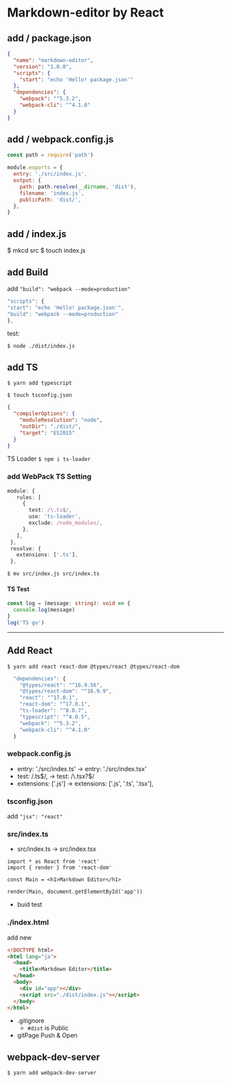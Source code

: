 # Markdown-editor by React

## add / package.json

```json
{
  "name": "markdown-editor",
  "version": "1.0.0",
  "scripts": {
    "start": "echo 'Hello! package.json'"
  },
  "dependencies": {
    "webpack": "^5.3.2",
    "webpack-cli": "^4.1.0"
  }
}
```

## add / webpack.config.js

```js
const path = require('path')

module.exports = {
  entry: './src/index.js',
  output: {
    path: path.resolve(__dirname, 'dist'),
    filename: 'index.js',
    publicPath: 'dist/',
  },
}
```

## add / index.js

$ mkcd src
$ touch index.js

## add Build

add `"build": "webpack --mode=production"`

```js
"scripts": {
"start": "echo 'Hello! package.json'",
"build": "webpack --mode=production"
},

```

test:

`$ node ./dist/index.js`

## add TS

`$ yarn add typescript`

`$ touch tsconfig.json`

```json
{
  "compilerOptions": {
    "moduleResolution": "node",
    "outDir": "./dist/",
    "target": "ES2015"
  }
}
```

TS Loader
`$ npm i ts-loader`

### add WebPack TS Setting

```ts
module: {
   rules: [
     {
       test: /\.ts$/,
       use: 'ts-loader',
       exclude: /node_modules/,
     },
   ],
 },
 resolve: {
   extensions: ['.ts'],
 },
```

`$ mv src/index.js src/index.ts`

#### TS Test

```ts
const log = (message: string): void => {
  console.log(message)
}
log('TS go')
```

---

## Add React

`$ yarn add react react-dom @types/react @types/react-dom`

```js
  "dependencies": {
    "@types/react": "^16.9.56",
    "@types/react-dom": "^16.9.9",
    "react": "^17.0.1",
    "react-dom": "^17.0.1",
    "ts-loader": "^8.0.7",
    "typescript": "^4.0.5",
    "webpack": "^5.3.2",
    "webpack-cli": "^4.1.0"
  }
```

### webpack.config.js

- entry: './src/index.ts' -> entry: './src/index.tsx'
- test: /\.ts$/, ->  test: /\.tsx?$/
- extensions: ['.js'] -> extensions: ['.js', '.ts', '.tsx'],

### tsconfig.json

add `"jsx": "react"`

### src/index.ts

- src/index.ts -> src/index.tsx

```tsx
import * as React from 'react'
import { render } from 'react-dom'

const Main = <h1>Markdown Editor</h1>

render(Main, document.getElementById('app'))
```

- buid test

### ./index.html

add new

```html
<!DOCTYPE html>
<html lang="ja">
  <head>
    <title>Markdown Editor</title>
  </head>
  <body>
    <div id="app"></div>
    <script src="./dist/index.js"></script>
  </body>
</html>
```

- .gitignore
  - `#dist` is Public
- gitPage Push & Open

## webpack-dev-server

`$ yarn add webpack-dev-server`